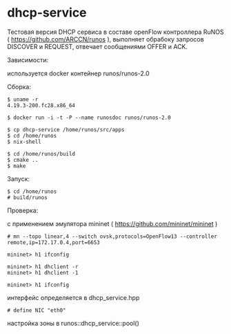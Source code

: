 # dhcp-service

Тестовая версия DHCP сервиса в составе openFlow контроллера RuNOS ( https://github.com/ARCCN/runos ), выполняет обрабоку запросов DISCOVER и REQUEST, отвечает сообщениями OFFER и ACK.


Зависимости:

используется docker контейнер runos/runos-2.0


Сборка:

    $ uname -r
    4.19.3-200.fc28.x86_64
    
    $ docker run -i -t -P --name runosdoc runos/runos-2.0
    
    $ cp dhcp-service /home/runos/src/apps
    $ cd /home/runos
    $ nix-shell
    
    $ cd /home/runos/build
    $ cmake ..
    $ make

Запуск:

    $ cd /home/runos
    # build/runos

    
Проверка:

с применением эмулятора mininet ( https://github.com/mininet/mininet )

    # mn --topo linear,4 --switch ovsk,protocols=OpenFlow13 --controller remote,ip=172.17.0.4,port=6653
    
    mininet> h1 ifconfig
    
    mininet> h1 dhclient -r
    mininet> h1 dhclient -1
    
    mininet> h1 ifconfig

интерфейс определяется в dhcp_service.hpp

    # define NIC "eth0" 

настройка зоны в runos::dhcp_service::pool()
